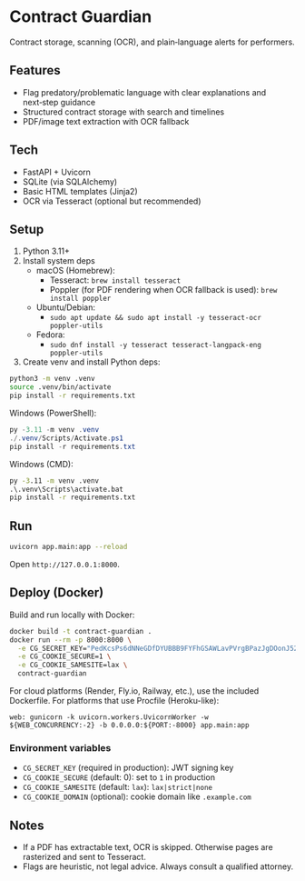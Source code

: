# Contract Guardian

Contract storage, scanning (OCR), and plain‑language alerts for performers.

## Features
- Flag predatory/problematic language with clear explanations and next‑step guidance
- Structured contract storage with search and timelines
- PDF/image text extraction with OCR fallback

## Tech
- FastAPI + Uvicorn
- SQLite (via SQLAlchemy)
- Basic HTML templates (Jinja2)
- OCR via Tesseract (optional but recommended)

## Setup
1. Python 3.11+
2. Install system deps
   - macOS (Homebrew):
     - Tesseract: `brew install tesseract`
     - Poppler (for PDF rendering when OCR fallback is used): `brew install poppler`
   - Ubuntu/Debian:
     - `sudo apt update && sudo apt install -y tesseract-ocr poppler-utils`
   - Fedora:
     - `sudo dnf install -y tesseract tesseract-langpack-eng poppler-utils`
3. Create venv and install Python deps:

```bash
python3 -m venv .venv
source .venv/bin/activate
pip install -r requirements.txt
```

Windows (PowerShell):

```powershell
py -3.11 -m venv .venv
./.venv/Scripts/Activate.ps1
pip install -r requirements.txt
```

Windows (CMD):

```bat
py -3.11 -m venv .venv
.\.venv\Scripts\activate.bat
pip install -r requirements.txt
```

## Run
```bash
uvicorn app.main:app --reload
```
Open `http://127.0.0.1:8000`.

## Deploy (Docker)
Build and run locally with Docker:

```bash
docker build -t contract-guardian .
docker run --rm -p 8000:8000 \
  -e CG_SECRET_KEY="PedKcsPs6dNNeGDfDYUBBB9FYFhGSAWLavPVrgBPazJgDOonJ52GjloFrvA0GK7S" \
  -e CG_COOKIE_SECURE=1 \
  -e CG_COOKIE_SAMESITE=lax \
  contract-guardian
```

For cloud platforms (Render, Fly.io, Railway, etc.), use the included Dockerfile. For platforms that use Procfile (Heroku-like):

```
web: gunicorn -k uvicorn.workers.UvicornWorker -w ${WEB_CONCURRENCY:-2} -b 0.0.0.0:${PORT:-8000} app.main:app
```

### Environment variables
- `CG_SECRET_KEY` (required in production): JWT signing key
- `CG_COOKIE_SECURE` (default: 0): set to `1` in production
- `CG_COOKIE_SAMESITE` (default: `lax`): `lax|strict|none`
- `CG_COOKIE_DOMAIN` (optional): cookie domain like `.example.com`

## Notes
- If a PDF has extractable text, OCR is skipped. Otherwise pages are rasterized and sent to Tesseract.
- Flags are heuristic, not legal advice. Always consult a qualified attorney. 